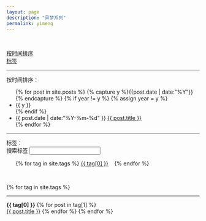 ```yaml
---
layout: page
description: "异梦系列"
permalink: yimeng
---
```

<title>异梦系列 - 猫球社长</title>
<link rel="shortcut icon" href="/favicon.ico" type="image/x-icon"/>
<script src="/js/jquery.min.js"></script>
<br/>

<a href="#按时间排序" class="anniu">按时间排序</a><br/>
<a href="#标签" class="anniu">标签</a><br/>



<hr>
<a name="按时间排序">按时间排序：</a><br>

<ul class="listing">
{% for post in site.posts %}
  {% capture y %}{{post.date | date:"%Y"}}{% endcapture %}
  {% if year != y %}
    {% assign year = y %}
    <li class="listing-seperator">{{ y }}</li>
  {% endif %}
  <li class="listing-item">
    <time datetime="{{ post.date | date:"%Y-%m-%d" }}">{{ post.date | date:"%Y-%m-%d" }}</time>
    <a href="{{ post.url }}" title="{{ post.title }}">{{ post.title }}</a>
  </li>
{% endfor %}
</ul>


<hr>
<a name="标签">标签：</a><br>

<script src="https://cdn.staticfile.org/jquery/1.10.2/jquery.min.js">
</script>
<script>

$(function () {
        $("#searchBox").keyup(function () {
            var value = $(this).val();
            $("#dataSet a").each(function () {
                $(this).hide();
                if ($(this).text().indexOf($.trim(value)) >= 0) {
                    $(this).show();
                }
            });
        });
    });
</script>

<div id='tag_cloud'>
搜索标签 <input type="text" id="searchBox"/>
<ul id="dataSet">
{% for tag in site.tags %}
<a href="#{{ tag[0] }}" title="{{ tag[0] }}" rel="{{ tag[1].size }}">{{ tag[0] }}</a>&nbsp; &nbsp; 
{% endfor %}
</ul>
</div>

<br>

{% for tag in site.tags %}
<hr><a class="heise" name="{{ tag[0] }}"><b>{{ tag[0] }}</b></a>
{% for post in tag[1] %}<br>
  <a href="{{ post.url }}" title="{{ post.title }}">{{ post.title }}</a>
{% endfor %}
{% endfor %}
<script src="/media/js/jquery.tagcloud.js" type="text/javascript" charset="utf-8"></script> 
<script language="javascript">
$.fn.tagcloud.defaults = {
size: {start: 1, end: 1, unit: 'em'},
color: {start: '#f8e0e6', end: '#ff3333'}
};

$(function () {
$('#tag_cloud a').tagcloud();
});
</script>

